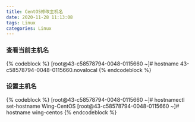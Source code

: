 ```yaml
---
title: CentOS修改主机名
date: 2020-11-28 11:13:08
tags: Linux
categories: Linux
---
```


### 查看当前主机名

{% codeblock %}
[root@43-c58578794-0048-0115660 ~]# hostname
43-c58578794-0048-0115660.novalocal
{% endcodeblock %}

### 设置主机名

{% codeblock %}
[root@43-c58578794-0048-0115660 ~]# hostnamectl set-hostname Wing-CentOS
[root@43-c58578794-0048-0115660 ~]# hostname
wing-centos
{% endcodeblock %}

